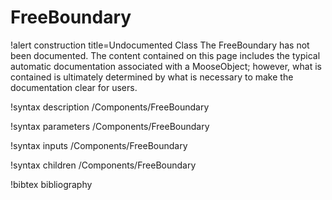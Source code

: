<!-- MOOSE Documentation Stub: Remove this when content is added. -->

# FreeBoundary

!alert construction title=Undocumented Class
The FreeBoundary has not been documented. The content contained on this page includes the
typical automatic documentation associated with a MooseObject; however, what is contained is
ultimately determined by what is necessary to make the documentation clear for users.

!syntax description /Components/FreeBoundary

!syntax parameters /Components/FreeBoundary

!syntax inputs /Components/FreeBoundary

!syntax children /Components/FreeBoundary

!bibtex bibliography
